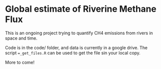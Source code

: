 # Global estimate of Riverine Methane Flux

This is an ongoing project trying to quantify CH4 emissions from rivers in space and time.

Code is in the code/ folder, and data is currently in a google drive. The script `=_get_files.R` can be used to get the file sin your local copy.

More to come!

